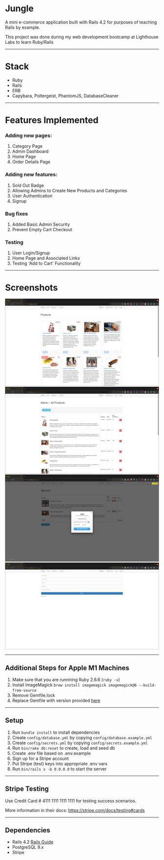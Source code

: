 # Jungle

A mini e-commerce application built with Rails 4.2 for purposes of teaching Rails by example.

This project was done during my web development bootcamp at Lighthouse Labs to learn Ruby/Rails

---
# Stack
- Ruby
- Rails
- ERB
- Capybara, Poltergeist, PhantomJS, DatabaseCleaner

---

# Features Implemented
### Adding new pages:
1. Category Page
2. Admin Dashboard
3. Home Page
4. Order Details Page

### Adding new features:
1. Sold Out Badge
2. Allowing Admins to Create New Products and Categories
3. User Authentication
4. Signup

### Bug fixes
1. Added Basic Admin Security
2. Prevent Empty Cart Checkout

### Testing
1. User Login/Signup
2. Home Page and Associated Links
3. Testing 'Add to Cart' Functionality

---

# Screenshots
!['index'](public/screenshots/Jung-index.png)
!['admin products menu'](public/screenshots/Jung-admin-products.png)
!['purchase'](public/screenshots/Jung-stripe.png)
!['signup page'](public/screenshots/Jung-signup.png)

---

## Additional Steps for Apple M1 Machines

1. Make sure that you are runnning Ruby 2.6.6 (`ruby -v`)
2. Install ImageMagick `brew install imagemagick imagemagick@6 --build-from-source`
3. Remove Gemfile.lock
4. Replace Gemfile with version provided [here](https://gist.githubusercontent.com/FrancisBourgouin/831795ae12c4704687a0c2496d91a727/raw/ce8e2104f725f43e56650d404169c7b11c33a5c5/Gemfile)
---

## Setup

1. Run `bundle install` to install dependencies
2. Create `config/database.yml` by copying `config/database.example.yml`
3. Create `config/secrets.yml` by copying `config/secrets.example.yml`
4. Run `bin/rake db:reset` to create, load and seed db
5. Create .env file based on .env.example
6. Sign up for a Stripe account
7. Put Stripe (test) keys into appropriate .env vars
8. Run `bin/rails s -b 0.0.0.0` to start the server
---

## Stripe Testing

Use Credit Card # 4111 1111 1111 1111 for testing success scenarios.

More information in their docs: <https://stripe.com/docs/testing#cards>

---

## Dependencies

* Rails 4.2 [Rails Guide](http://guides.rubyonrails.org/v4.2/)
* PostgreSQL 9.x
* Stripe
